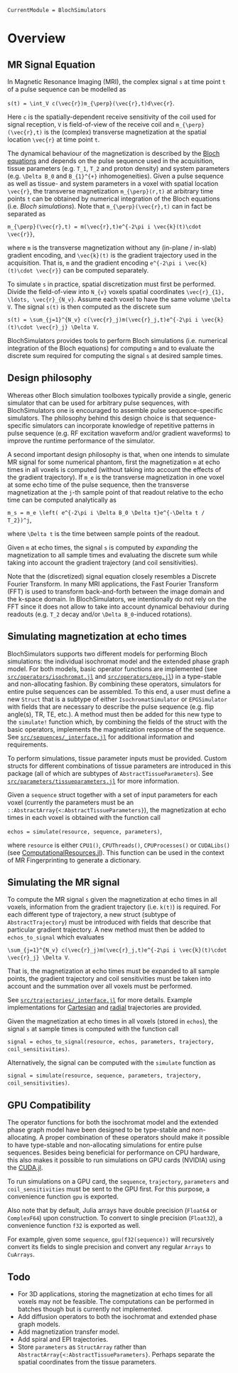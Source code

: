 ```@meta
CurrentModule = BlochSimulators
```

# Overview

## MR Signal Equation

In Magnetic Resonance Imaging (MRI), the complex signal ``s`` at time point ``t`` of a pulse sequence can be modelled as

``s(t) = \int_V c(\vec{r})m_{\perp}(\vec{r},t)d\vec{r}``. 

Here ``c`` is the spatially-dependent receive sensitivity of the coil used for signal reception, ``V`` is field-of-view of the receive coil and ``m_{\perp}(\vec{r},t)`` is the (complex) transverse magnetization at the spatial location ``\vec{r}`` at time point ``t``. 

The dynamical behaviour of the magnetization is described by the [Bloch equations](https://en.wikipedia.org/wiki/Bloch_equations) and depends on the pulse sequence used in the acquisition, tissue parameters (e.g. ``T_1``, ``T_2`` and proton density) and system parameters (e.g. ``\Delta B_0`` and `B_{1}^{+}` inhomogeneities). Given a pulse sequence as well as tissue- and system parameters in a voxel with spatial location ``\vec{r}``, the transverse magnetization ``m_{\perp}(r,t)`` at arbitrary time points ``t`` can be obtained by numerical integration of the Bloch equations (i.e. _Bloch simulations_). Note that ``m_{\perp}(\vec{r},t)`` can in fact be separated as 

``m_{\perp}(\vec{r},t) = m(\vec{r},t)e^{-2\pi i \vec{k}(t)\cdot \vec{r}}``, 

where ``m`` is the transverse magnetization without any (in-plane / in-slab) gradient encoding, and ``\vec{k}(t)`` is the gradient trajectory used in the acquisition. That is, ``m`` and the gradient encoding ``e^{-2\pi i \vec{k}(t)\cdot \vec{r}}`` can be computed separately. 

To simulate ``s`` in practice, spatial discretization must first be performed. Divide the field-of-view into ``N_{v}`` voxels spatial coordinates ``\vec{r}_{1}, \ldots, \vec{r}_{N_v}``. Assume each voxel to have the same volume ``\Delta V``. The signal ``s(t)`` is then computed as the discrete sum

``s(t) = \sum_{j=1}^{N_v} c(\vec{r}_j)m(\vec{r}_j,t)e^{-2\pi i \vec{k}(t)\cdot \vec{r}_j} \Delta V``.

BlochSimulators provides tools to perform Bloch simulations (i.e. numerical integration of the Bloch equations) for computing ``m`` and to evaluate the discrete sum required for computing the signal ``s`` at desired sample times. 

## Design philosophy

Whereas other Bloch simulation toolboxes typically provide a single, generic simulator that can be used for arbitrary pulse sequences, with BlochSimulators one is encouraged to assemble pulse sequence-specific simulators. The philosophy behind this design choice is that sequence-specific simulators can incorporate knowledge of repetitive patterns in pulse sequence (e.g. RF excitation waveform and/or gradient waveforms) to improve the runtime performance of the simulator. 

A second important design philosophy is that, when one intends to simulate MR signal for some numerical phantom, first the magnetization ``m`` at echo times in all voxels is computed (without taking into account the effects of the gradient trajectory). If ``m_e`` is the transverse magnetization in one voxel at some echo time of the pulse sequence, then the transverse magnetization at the ``j``-th sample point of that readout relative to the echo time can be computed analytically as 

``m_s = m_e \left( e^{-2\pi i \Delta B_0 \Delta t}e^{-\Delta t / T_2})^j``,

where ``\Delta t`` is the time between sample points of the readout.

Given ``m`` at echo times, the signal ``s`` is computed by _expanding_ the magnetization to all sample times and evaluating the discrete sum while taking into account the gradient trajectory (and coil sensitivities). 

Note that the (discretized) signal equation closely resembles a Discrete Fourier Transform. In many MRI applications, the Fast Fourier Transform (FFT) is used to transform back-and-forth between the image domain and the k-space domain. In BlochSimulators, we intentionally do not rely on the FFT since it does not allow to take into account dynamical behaviour during readouts (e.g. ``T_2`` decay and/or ``\Delta B_0``-induced rotations).

## Simulating magnetization at echo times

BlochSimulators supports two different models for performing Bloch simulations: the individual isochromat model and the extended phase graph model. For both models, basic operator functions are implemented (see [`src/operators/isochromat.jl`](https://github.com/oscarvanderheide/BlochSimulators.jl/blob/main/src/operators/isochromat.jl) and [`src/operators/epg.jl`](https://github.com/oscarvanderheide/BlochSimulators.jl/blob/main/src/operators/epg.jl)) in a type-stable and non-allocating fashion. By combining these operators, simulators for entire pulse sequences can be assembled. To this end, a user must define a new `Struct` that is a subtype of either `IsochromatSimulator` or `EPGSimulator` with fields that are necessary to describe the pulse sequence (e.g. flip angle(s), TR, TE, etc.). A method must then be added for this new type to the `simulate!` function which, by combining the fields of the struct with the basic operators, implements the magnetization response of the sequence. See [`src/sequences/_interface.jl`](https://github.com/oscarvanderheide/BlochSimulators.jl/blob/main/src/sequences/_interface.jl) for additional information and requirements. 

To perform simulations, tissue parameter inputs must be provided. Custom structs for different combinations of tissue parameters are introduced in this package (all of which are subtypes of `AbstractTissueParameters`). See [`src/parameters/tissueparameters.jl`](https://github.com/oscarvanderheide/BlochSimulators.jl/blob/main/src/parameters/tissueparameters.jl) for more information. 

Given a `sequence` struct together with a set of input parameters  for each voxel (currently the parameters must be an `::AbstractArray{<:AbstractTissueParameters}`), the magnetization at echo times in each voxel is obtained with the function call 

`echos = simulate(resource, sequence, parameters)`,

where `resource` is either `CPU1()`, `CPUThreads()`, `CPUProcesses()` or `CUDALibs()` (see [ComputationalResources.jl](https://github.com/timholy/ComputationalResources.jl)). This function can be used in the context of MR Fingerprinting to generate a dictionary.

## Simulating the MR signal

To compute the MR signal ``s`` given the magnetization at echo times in all voxels, information from the gradient trajectory (i.e. ``k(t)``) is required. For each different type of trajectory, a new struct (subtype of `AbstractTrajectory`) must be introduced with fields that describe that particular gradient trajectory. A new method must then be added to `echos_to_signal` which evaluates 

``\sum_{j=1}^{N_v} c(\vec{r}_j)m(\vec{r}_j,t)e^{-2\pi i \vec{k}(t)\cdot \vec{r}_j} \Delta V``.

That is, the magnetization at echo times must be expanded to all sample points, the gradient trajectory and coil sensitivities must be taken into account and the summation over all voxels must be performed. 

See [`src/trajectories/_interface.jl`](https://github.com/oscarvanderheide/BlochSimulators.jl/blob/main/src/trajectories/_interface.jl) for more details. Example implementations for [Cartesian](https://github.com/oscarvanderheide/BlochSimulators.jl/blob/main/src/trajectories/cartsian.jl) and [radial](https://github.com/oscarvanderheide/BlochSimulators.jl/blob/main/src/trajectories/radial.jl) trajectories are provided.

Given the magnetization at echo times in all voxels (stored in ``echos``), the signal ``s`` at sample times is computed with the function call

`signal = echos_to_signal(resource, echos, parameters, trajectory, coil_sensitivities)`.

Alternatively, the signal can be computed with the `simulate` function as

`signal = simulate(resource, sequence, parameters, trajectory, coil_sensitivities)`.

## GPU Compatibility 

The operator functions for both the isochromat model and the extended phase graph model have been designed to be type-stable and non-allocating. A proper combination of these operators should make it possible to have type-stable and non-allocating simulations for entire pulse sequences. Besides being beneficial for performance on CPU hardware, this also makes it possible to run simulations on GPU cards (NVIDIA) using the [CUDA.jl](https://github.com/JuliaGPU/CUDA.jl). 

To run simulations on a GPU card, the `sequence`, `trajectory`, `parameters` and `coil_sensitivities` must be sent to the GPU first. For this purpose, a convenience function `gpu` is exported. 

Also note that by default, Julia arrays have double precision (`Float64` or `ComplexF64`) upon construction. To convert to single precision (`Float32`), a convenience function `f32` is exported as well. 

For example, given some `sequence`, `gpu(f32(sequence))` will recursively convert its fields to single precision and convert any regular `Arrays` to `CuArrays`.

## Todo

- For 3D applications, storing the magnetization at echo times for all voxels may not be feasible. The computations can be performed in batches though but is currently not implemented.
- Add diffusion operators to both the isochromat and extended phase graph models.
- Add magnetization transfer model.
- Add spiral and EPI trajectories.
- Store `parameters` as `StructArray` rather than `AbstractArray{<:AbstractTissueParameters}`. Perhaps separate the spatial coordinates from the tissue parameters.
